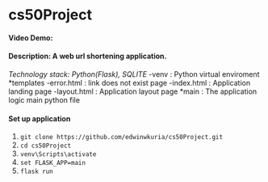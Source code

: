 # cs50Project
#### Video Demo: 
#### Description: A web url shortening application. 

*Technology stack: Python(Flask), SQLITE*
-venv : Python virtual enviroment
    *templates
        -error.html : link does not exist page
        -index.html : Application landing page
        -layout.html : Application layout page
    *main : The application logic main python file

#### Set up application
1. `git clone https://github.com/edwinwkuria/cs50Project.git`
2. `cd cs50Project`
3. `venv\Scripts\activate`
4. `set FLASK_APP=main`
5. `flask run`

